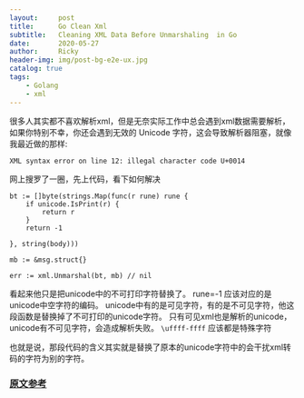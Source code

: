 ```yaml
---
layout:     post
title:      Go Clean Xml 
subtitle:   Cleaning XML Data Before Unmarshaling  in Go
date:       2020-05-27
author:     Ricky
header-img: img/post-bg-e2e-ux.jpg
catalog: true
tags:
    - Golang
    - xml
---
```



很多人其实都不喜欢解析xml，但是无奈实际工作中总会遇到xml数据需要解析，
如果你特别不幸，你还会遇到无效的 Unicode 字符，这会导致解析器阻塞，就像我最近做的那样:
```shell script
XML syntax error on line 12: illegal character code U+0014
```

网上搜罗了一圈，先上代码，看下如何解决
```golang
bt := []byte(strings.Map(func(r rune) rune {
    if unicode.IsPrint(r) {
        return r
    }
    return -1

}, string(body)))

mb := &msg.struct{}

err := xml.Unmarshal(bt, mb) // nil
```

看起来他只是把unicode中的不可打印字符替换了。
rune=-1 应该对应的是unicode中空字符的编码。
unicode中有的是可见字符，有的是不可见字符，他这段函数是替换掉了不可打印的unicode字符。
只有可见xml也是解析的unicode，unicode有不可见字符，会造成解析失败。
```\uffff-ffff``` 应该都是特殊字符 

也就是说，那段代码的含义其实就是替换了原本的unicode字符中的会干扰xml转码的字符为别的字符。

### [原文参考](https://blog.zikes.me/post/cleaning-xml-files-before-unmarshaling-in-go/)
